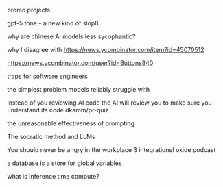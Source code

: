 promo projects

gpt-5 tone - a new kind of slopß

why are chinese AI models less sycophantic?

why I disagree with https://news.ycombinator.com/item?id=45070512 

https://news.ycombinator.com/user?id=Buttons840

traps for software engineers

the simplest problem models reliably struggle with

instead of you reviewing AI code the AI will review you to make sure you understand its code
dkamm/pr-quiz

the unreasonable effectiveness of prompting


The socratic method and LLMs

You should never be angry in the workplace
ß
 integrations! oxide podcast
 
 a database is a store for global variables
 
 what is inference time compute?
 

